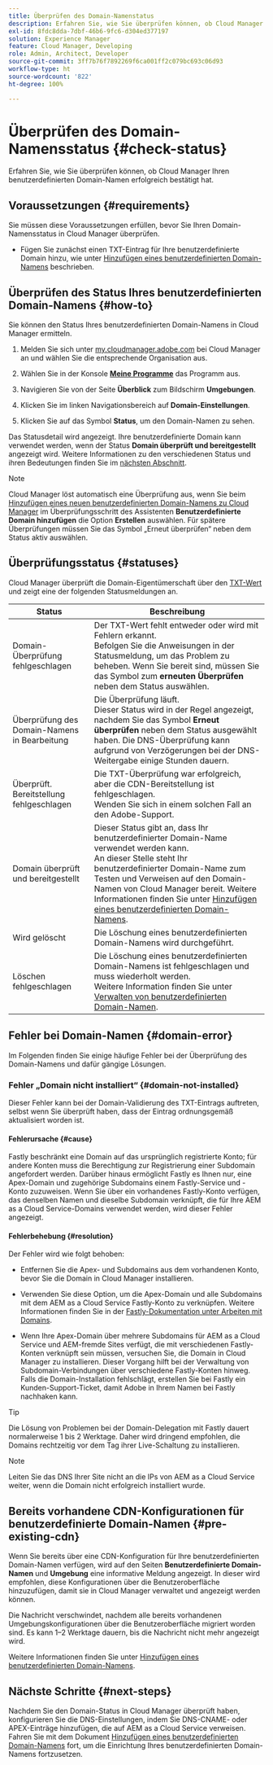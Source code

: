 ```yaml
---
title: Überprüfen des Domain-Namenstatus
description: Erfahren Sie, wie Sie überprüfen können, ob Cloud Manager Ihren benutzerdefinierten Domain-Namen erfolgreich bestätigt hat.
exl-id: 8fdc8dda-7dbf-46b6-9fc6-d304ed377197
solution: Experience Manager
feature: Cloud Manager, Developing
role: Admin, Architect, Developer
source-git-commit: 3ff7b76f7892269f6ca001ff2c079bc693c06d93
workflow-type: ht
source-wordcount: '822'
ht-degree: 100%

---
```



# Überprüfen des Domain-Namensstatus {#check-status}

Erfahren Sie, wie Sie überprüfen können, ob Cloud Manager Ihren benutzerdefinierten Domain-Namen erfolgreich bestätigt hat.

## Voraussetzungen {#requirements}

Sie müssen diese Voraussetzungen erfüllen, bevor Sie Ihren Domain-Namensstatus in Cloud Manager überprüfen.

* Fügen Sie zunächst einen TXT-Eintrag für Ihre benutzerdefinierte Domain hinzu, wie unter [Hinzufügen eines benutzerdefinierten Domain-Namens](/help/implementing/cloud-manager/custom-domain-names/add-custom-domain-name.md) beschrieben.

## Überprüfen des Status Ihres benutzerdefinierten Domain-Namens {#how-to}

Sie können den Status Ihres benutzerdefinierten Domain-Namens in Cloud Manager ermitteln.

1. Melden Sie sich unter [my.cloudmanager.adobe.com](https://my.cloudmanager.adobe.com/) bei Cloud Manager an und wählen Sie die entsprechende Organisation aus.

1. Wählen Sie in der Konsole **[Meine Programme](/help/implementing/cloud-manager/navigation.md#my-programs)** das Programm aus.

1. Navigieren Sie von der Seite **Überblick** zum Bildschirm **Umgebungen**.

1. Klicken Sie im linken Navigationsbereich auf **Domain-Einstellungen**.

1. Klicken Sie auf das Symbol **Status**, um den Domain-Namen zu sehen.

Das Statusdetail wird angezeigt. Ihre benutzerdefinierte Domain kann verwendet werden, wenn der Status **Domain überprüft und bereitgestellt** angezeigt wird. Weitere Informationen zu den verschiedenen Status und ihren Bedeutungen finden Sie im [nächsten Abschnitt](#statuses).

>[!NOTE]
>
>Cloud Manager löst automatisch eine Überprüfung aus, wenn Sie beim [Hinzufügen eines neuen benutzerdefinierten Domain-Namens zu Cloud Manager](/help/implementing/cloud-manager/custom-domain-names/add-custom-domain-name.md) im Überprüfungsschritt des Assistenten **Benutzerdefinierte Domain hinzufügen** die Option **Erstellen** auswählen. Für spätere Überprüfungen müssen Sie das Symbol „Erneut überprüfen“ neben dem Status aktiv auswählen.

## Überprüfungsstatus {#statuses}

Cloud Manager überprüft die Domain-Eigentümerschaft über den [TXT-Wert](/help/implementing/cloud-manager/custom-domain-names/add-custom-domain-name.md) und zeigt eine der folgenden Statusmeldungen an.

| Status | Beschreibung |
| --- | --- |
| Domain-Überprüfung fehlgeschlagen | Der TXT-Wert fehlt entweder oder wird mit Fehlern erkannt.<br> Befolgen Sie die Anweisungen in der Statusmeldung, um das Problem zu beheben. Wenn Sie bereit sind, müssen Sie das Symbol zum **erneuten Überprüfen** neben dem Status auswählen. |
| Überprüfung des Domain-Namens in Bearbeitung | Die Überprüfung läuft.<br>Dieser Status wird in der Regel angezeigt, nachdem Sie das Symbol **Erneut überprüfen** neben dem Status ausgewählt haben. Die DNS-Überprüfung kann aufgrund von Verzögerungen bei der DNS-Weitergabe einige Stunden dauern. |
| Überprüft. Bereitstellung fehlgeschlagen | Die TXT-Überprüfung war erfolgreich, aber die CDN-Bereitstellung ist fehlgeschlagen.<br>Wenden Sie sich in einem solchen Fall an den Adobe-Support. |
| Domain überprüft und bereitgestellt | Dieser Status gibt an, dass Ihr benutzerdefinierter Domain-Name verwendet werden kann.<br>An dieser Stelle steht Ihr benutzerdefinierter Domain-Name zum Testen und Verweisen auf den Domain-Namen von Cloud Manager bereit. Weitere Informationen finden Sie unter [Hinzufügen eines benutzerdefinierten Domain-Namens](/help/implementing/cloud-manager/custom-domain-names/add-custom-domain-name.md). |
| Wird gelöscht | Die Löschung eines benutzerdefinierten Domain-Namens wird durchgeführt. |
| Löschen fehlgeschlagen | Die Löschung eines benutzerdefinierten Domain-Namens ist fehlgeschlagen und muss wiederholt werden.<br>Weitere Information finden Sie unter [Verwalten von benutzerdefinierten Domain-Namen](/help/implementing/cloud-manager/custom-domain-names/managing-custom-domain-names.md). |


## Fehler bei Domain-Namen {#domain-error}

Im Folgenden finden Sie einige häufige Fehler bei der Überprüfung des Domain-Namens und dafür gängige Lösungen.

### Fehler „Domain nicht installiert“ {#domain-not-installed}

Dieser Fehler kann bei der Domain-Validierung des TXT-Eintrags auftreten, selbst wenn Sie überprüft haben, dass der Eintrag ordnungsgemäß aktualisiert worden ist.

#### Fehlerursache {#cause}

Fastly beschränkt eine Domain auf das ursprünglich registrierte Konto; für andere Konten muss die Berechtigung zur Registrierung einer Subdomain angefordert werden. Darüber hinaus ermöglicht Fastly es Ihnen nur, eine Apex-Domain und zugehörige Subdomains einem Fastly-Service und -Konto zuzuweisen. Wenn Sie über ein vorhandenes Fastly-Konto verfügen, das denselben Namen und dieselbe Subdomain verknüpft, die für Ihre AEM as a Cloud Service-Domains verwendet werden, wird dieser Fehler angezeigt.

#### Fehlerbehebung {#resolution}

Der Fehler wird wie folgt behoben:

* Entfernen Sie die Apex- und Subdomains aus dem vorhandenen Konto, bevor Sie die Domain in Cloud Manager installieren.

* Verwenden Sie diese Option, um die Apex-Domain und alle Subdomains mit dem AEM as a Cloud Service Fastly-Konto zu verknüpfen. Weitere Informationen finden Sie in der [Fastly-Dokumentation unter Arbeiten mit Domains](https://docs.fastly.com/en/guides/working-with-domains).

* Wenn Ihre Apex-Domain über mehrere Subdomains für AEM as a Cloud Service und AEM-fremde Sites verfügt, die mit verschiedenen Fastly-Konten verknüpft sein müssen, versuchen Sie, die Domain in Cloud Manager zu installieren. Dieser Vorgang hilft bei der Verwaltung von Subdomain-Verbindungen über verschiedene Fastly-Konten hinweg. Falls die Domain-Installation fehlschlägt, erstellen Sie bei Fastly ein Kunden-Support-Ticket, damit Adobe in Ihrem Namen bei Fastly nachhaken kann.

>[!TIP]
>
>Die Lösung von Problemen bei der Domain-Delegation mit Fastly dauert normalerweise 1 bis 2 Werktage. Daher wird dringend empfohlen, die Domains rechtzeitig vor dem Tag ihrer Live-Schaltung zu installieren.

>[!NOTE]
>
>Leiten Sie das DNS Ihrer Site nicht an die IPs von AEM as a Cloud Service weiter, wenn die Domain nicht erfolgreich installiert wurde.

## Bereits vorhandene CDN-Konfigurationen für benutzerdefinierte Domain-Namen {#pre-existing-cdn}

Wenn Sie bereits über eine CDN-Konfiguration für Ihre benutzerdefinierten Domain-Namen verfügen, wird auf den Seiten **Benutzerdefinierte Domain-Namen** und **Umgebung** eine informative Meldung angezeigt. In dieser wird empfohlen, diese Konfigurationen über die Benutzeroberfläche hinzuzufügen, damit sie in Cloud Manager verwaltet und angezeigt werden können.

Die Nachricht verschwindet, nachdem alle bereits vorhandenen Umgebungskonfigurationen über die Benutzeroberfläche migriert worden sind. Es kann 1–2 Werktage dauern, bis die Nachricht nicht mehr angezeigt wird.

Weitere Informationen finden Sie unter [Hinzufügen eines benutzerdefinierten Domain-Namens](/help/implementing/cloud-manager/custom-domain-names/add-custom-domain-name.md).

## Nächste Schritte {#next-steps}

Nachdem Sie den Domain-Status in Cloud Manager überprüft haben, konfigurieren Sie die DNS-Einstellungen, indem Sie DNS-CNAME- oder APEX-Einträge hinzufügen, die auf AEM as a Cloud Service verweisen. Fahren Sie mit dem Dokument [Hinzufügen eines benutzerdefinierten Domain-Namens](/help/implementing/cloud-manager/custom-domain-names/add-custom-domain-name.md) fort, um die Einrichtung Ihres benutzerdefinierten Domain-Namens fortzusetzen.
